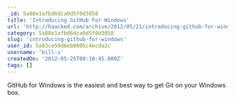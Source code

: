 ```yaml
---
_id: 5a88e1afbd6dca0d5f0d3058
title: 'Introducing GitHub For Windows'
url: 'http://haacked.com/archive/2012/05/21/introducing-github-for-windows.aspx'
category: 5a88e1afbd6dca0d5f0d3058
slug: 'introducing-github-for-windows'
user_id: 5a83ce59d6eb0005c4ecda2c
username: 'bill-s'
createdOn: '2012-05-25T09:10:45.000Z'
tags: []
---
```


GitHub for Windows is the easiest and best way to get Git on your Windows box.
